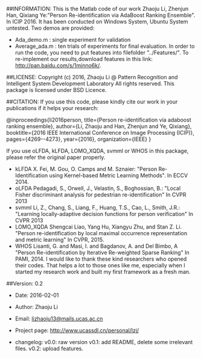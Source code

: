 ##INFORMATION:
This is the Matlab code of our work 
Zhaoju Li, Zhenjun Han, Qixiang Ye:"Person Re-identification via AdaBoost Ranking Ensemble". In ICIP 2016.
It has been conducted on Windows System, Ubuntu System untested. 
Two demos are provided:
- Ada_demo.m    : single experiment for validation
- Average_ada.m : ten trials of experiments for final evaluation.
In order to run the code, you need to put features into filefolder "../Features/". To re-implement our results,download features in this link: http://pan.baidu.com/s/1minno6k/.


##LICENSE:
Copyright (c) 2016, Zhaoju Li @ Pattern Recognition and Intelligent System Development Laboratory
All rights reserved.
This package is licensed under BSD Licence. 

##CITATION:
If you use this code, please kindly cite our work in your publications if it helps your research:

@inproceedings{li2016person,
  title={Person re-identification via adaboost ranking ensemble},
  author={Li, Zhaoju and Han, Zhenjun and Ye, Qixiang},
  booktitle={2016 IEEE International Conference on Image Processing (ICIP)},
  pages={4269--4273},
  year={2016},
  organization={IEEE}
}

If you use oLFDA, kLFDA, LOMO_XQDA, svmml or WHOS in this package, please refer the original paper properly.
- kLFDA
    X. Fei, M. Gou, O. Camps and M. Sznaier: "Person Re-Identification using Kernel-based Metric Learning Methods". In ECCV 2014.
- oLFDA
    Pedagadi, S., Orwell, J., Velastin, S., Boghossian, B.: "Local Fisher discriminant analysis for pedestrian re-identification" In CVPR 2013
- svmml
    Li, Z., Chang, S., Liang, F., Huang, T.S., Cao, L., Smith, J.R.: "Learning locally-adaptive decision functions for person verification" In CVPR 2013
- LOMO_XQDA
    Shengcai Liao, Yang Hu, Xiangyu Zhu, and Stan Z. Li. "Person re-identification by local maximal occurrence representation and metric learning" In CVPR, 2015.
- WHOS
    Lisanti, G. and Masi, I. and Bagdanov, A. and Del Bimbo, A "Person Re-identification by Iterative Re-weighted Sparse Ranking" In PAMI, 2014.
I would like to thank these kind researchers who opened their codes. That helps a lot to those ones like me, especially when I started my research work and built my first framework as a fresh man.

##Version: 0.2
- Date: 2016-02-01

- Author: Zhaoju Li

- Email: lizhaoju13@mails.ucas.ac.cn
- Project page: http://www.ucassdl.cn/personal/lzj/

- changelog:
v0.0:  raw version 
v0.1:  add README, delete some irrelevant files.
v0.2:  upload features.



